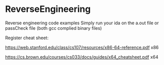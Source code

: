 # ReverseEngineering
Reverse engineering code examples
Simply run your ida on the a.out file or passCheck file (both gcc complied binary files)

Register cheat sheet:

https://web.stanford.edu/class/cs107/resources/x86-64-reference.pdf x86

https://cs.brown.edu/courses/cs033/docs/guides/x64_cheatsheet.pdf x64
